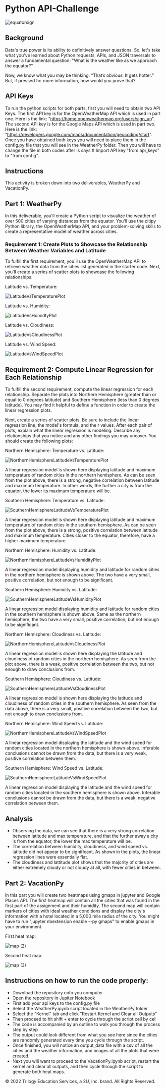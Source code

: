 # Python API-Challenge
![equatorsign](https://user-images.githubusercontent.com/112406455/199588838-d6db71a7-6026-4185-997a-3277ebbd3ac9.png)
## Background
Data's true power is its ability to definitively answer questions. So, let's take what you've learned about Python requests, APIs, and JSON traversals to answer a fundamental question: "What is the weather like as we approach the equator?"

Now, we know what you may be thinking: “That’s obvious. It gets hotter.” But, if pressed for more information, how would you prove that?

## API Keys
To run the python scripts for both parts, first you will need to obtain two API Keys. The first API key is for the OpenWeatherMap API which is used in part one. Here is the link: "https://home.openweathermap.org/users/sign_up". The second API key is for the Google Maps API which is used in part two. Here is the link: "https://developers.google.com/maps/documentation/geocoding/start". Once you have obtained both keys you will need to place them in the config.py file that you will see in the WeatherPy folder. Then you will have to change the file in both codes after is says # Import API key "from api_keys" to "from config".
## Instructions
This activity is broken down into two deliverables, WeatherPy and VacationPy.
## Part 1: WeatherPy
In this deliverable, you'll create a Python script to visualize the weather of over 500 cities of varying distances from the equator. You'll use the citipy Python library, the OpenWeatherMap API, and your problem-solving skills to create a representative model of weather across cities.

### Requirement 1: Create Plots to Showcase the Relationship Between Weather Variables and Latitude
To fulfill the first requirement, you'll use the OpenWeatherMap API to retrieve weather data from the cities list generated in the starter code. Next, you'll create a series of scatter plots to showcase the following relationships:

Latitude vs. Temperature:

![LatitudeVsTemperaturePlot](https://user-images.githubusercontent.com/112406455/199590532-eee324f1-ff21-46e1-9250-6b6c59b93c6e.png)

Latitude vs. Humidity:

![LatitudeVsHumidtyPlot](https://user-images.githubusercontent.com/112406455/199590598-4c79c218-196a-48f2-a7ef-021978bf6a84.png)

Latitude vs. Cloudiness:

![LatitudeVsCloudinessPlot](https://user-images.githubusercontent.com/112406455/199590690-59ece1dd-4a1f-4a4a-bc7c-8bfbd47fbff9.png)

Latitude vs. Wind Speed:

![LatitudeVsWindSpeedPlot](https://user-images.githubusercontent.com/112406455/199590880-33ba7089-c6a0-4373-8ce1-83c001b1713b.png)

## Requirement 2: Compute Linear Regression for Each Relationship
To fulfill the second requirement, compute the linear regression for each relationship. Separate the plots into Northern Hemisphere (greater than or equal to 0 degrees latitude) and Southern Hemisphere (less than 0 degrees latitude). You may find it helpful to define a function in order to create the linear regression plots.

Next, create a series of scatter plots. Be sure to include the linear regression line, the model's formula, and the r values. After each pair of plots, explain what the linear regression is modeling. Describe any relationships that you notice and any other findings you may uncover.
You should create the following plots:

Northern Hemisphere: Temperature vs. Latitude:

![NorthernHemisphereLatitudeVsTemperaturePlot](https://user-images.githubusercontent.com/112406455/199591696-12d81300-fbc5-4f1d-b8b2-05912c342937.png)

A linear regression model is shown here displaying latitude and maximum temperature of random cities in the northern hemisphere. As can be seen from the plot above, there is a strong, negative correlation between latitude and maximum temperature. In other words, the further a city is from the equator, the lower its maximum temperature will be.

Southern Hemisphere: Temperature vs. Latitude:

![SouthernHemisphereLatitudeVsTemperaturePlot](https://user-images.githubusercontent.com/112406455/199591726-4276d5b2-5dc6-4a34-a081-4453c6086de3.png)

A linear regression model is shown here displaying latitude and maximum temperature of random cities in the southern hemisphere. As can be seen from the plot above, there is a strong, positive correlation between latitude and maximum temperature. Cities closer to the equator, therefore, have a higher maximum temperature.

Northern Hemisphere: Humidity vs. Latitude:

![NorthernHemisphereLatitudeVsHumidityPlot](https://user-images.githubusercontent.com/112406455/199591804-97ae7854-fb55-4de2-8b7c-2216f692c58d.png)

A linear regression model displaying humidity and latitude for random cities in the northern hemisphere is shown above. The two have a very small, positive correlation, but not enough to be significant.

Southern Hemisphere: Humidity vs. Latitude:

![SouthernHemisphereLatitudeVsHumidityPlot](https://user-images.githubusercontent.com/112406455/199591855-0ad7988e-8b0b-4b4c-9044-5564a8296d8d.png)

A linear regression model displaying humidity and latitude for random cities in the southern hemisphere is shown above. Same as the northern hemisphere, the two have a very small, positive correlation, but not enough to be significant.

Northern Hemisphere: Cloudiness vs. Latitude:

![NorthernHemisphereLatitudeVsCloudinessPlot](https://user-images.githubusercontent.com/112406455/199591923-950ceb35-df32-4b9a-b4f4-cd709b300a0e.png)

A linear regression model is shown here displaying the latitude and cloudiness of random cities in the northern hemisphere. As seen from the plot above, there is a weak, positive correlation between the two, but not enough to draw conclusions from.

Southern Hemisphere: Cloudiness vs. Latitude:

![SouthernHemisphereLatitudeVsCloudinessPlot](https://user-images.githubusercontent.com/112406455/199592008-14897a74-6a02-4c7f-83f6-3b7bdb471430.png)

A linear regression model is shown here displaying the latitude and cloudiness of random cities in the southern hemisphere. As seen from the data above, there is a very small, positive correlation between the two, but not enough to draw conclusions from. 

Northern Hemisphere: Wind Speed vs. Latitude:

![NorthernHemisphereLatitudeVsWindSpeedPlot](https://user-images.githubusercontent.com/112406455/199592037-168b31bd-ec9b-420e-ab2f-a0e6f6dea5b7.png)

A linear regression model displaying the latitude and the wind speed for random cities located in the northern hemisphere is shown above. Inferable conclusions cannot be drawn from the data, but there is a very weak, positive correlation between them.

Southern Hemisphere: Wind Speed vs. Latitude:

![SouthernHemisphereLatitudeVsWindSpeedPlot](https://user-images.githubusercontent.com/112406455/199592080-040e69e4-5f1c-4c4b-8399-5a939b7f4e71.png)
 
 A linear regression model displaying the latitude and the wind speed for random cities located in the southern hemisphere is shown above. Inferable conclusions cannot be drawn from the data, but there is a weak, negative correlation between them.
 
 ## Analysis
* Observing the data, we can see that there is a very strong correlation between latitude and max temperature, and that the further away a city is from the equator, the lower the max temperature will be.
* The correlation between humidity, cloudiness, and wind speed vs. latitude did not appear to be significant. As shown in the plots, the linear regression lines were essentially flat. 
* The cloudiness and lattitude plot shows that the majority of cities are either extremely cloudy or not cloudy at all, with fewer cities in between.

## Part 2: VacationPy
In this part you will create two heatmaps using gmaps in jupyter and Google Places API. The first heatmap will contain all the cities that was found in the first part of the assignment and their humidity. The second map will contain markers of cities with ideal weather conditions and display the city's information with a hotel located in a 5,000 mile radius of the city. You might have to run "jupyter nbextension enable --py gmaps" to enable gmaps in your environment. 

First heat map:

![map (2)](https://user-images.githubusercontent.com/112406455/199597003-50740ec6-8f4a-42bc-ae12-e060fff7fabd.png)

Second heat map:

![map (3)](https://user-images.githubusercontent.com/112406455/199597152-960855af-0efc-46fb-a856-327c75628144.png)

## Instructions on how to run the code properly:
* Download the repository onto you computer
* Open the repository in Jupiter Notebook
* First add your api keys to the config.py file 
* Select the WeatherPy.ipynb script located in the WeatherPy folder 
* Select the "Kernel" tab and click "Restart Kernel and Clear all Outputs"
* Then proceed to hit shift + enter to cycle through the script cell by cell
* The code is accompanied by an outline to walk you through the process step by step
* The output could look different from what you see here since the cities are randomly generated every time you cycle through the script. 
* Once finished, you will notice an output_data file with a csv of all the cities and the weather information, and images of all the plots that were created. 
* Next you will want to proceed to the VacationPy.ipynb script, restart the kernel and clear all outputs, and then cycle through the script to generate both heat maps. 

© 2022 Trilogy Education Services, a 2U, Inc. brand. All Rights Reserved.
